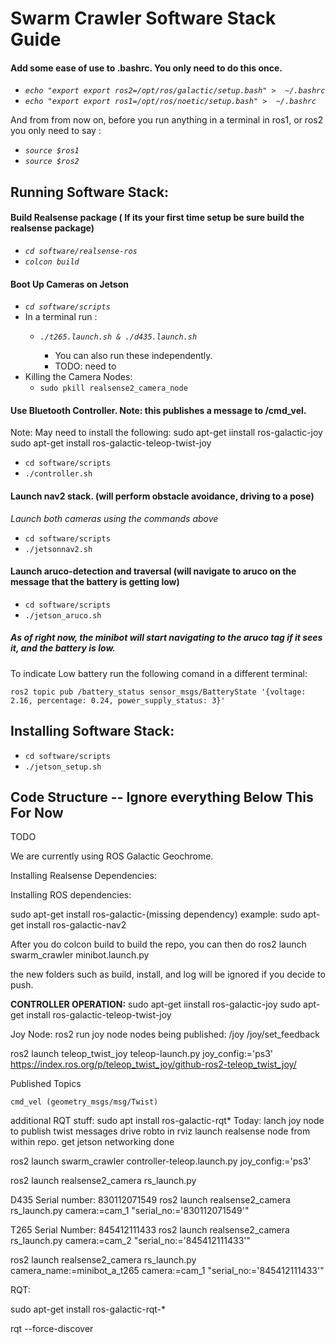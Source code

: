 # **Swarm Crawler Software Stack Guide**

#### **Add some ease of use to .bashrc. You only need to do this once.**

* *`echo "export export ros2=/opt/ros/galactic/setup.bash" >  ~/.bashrc`*
* *`echo "export export ros1=/opt/ros/noetic/setup.bash" >  ~/.bashrc`*

And from from now on, before you run anything in a terminal in ros1, or ros2 you only need to say  :

* *`source $ros1`*
* *`source $ros2`*

## **Running Software Stack:**

#### Build Realsense package ( If its your first time setup be sure build the realsense package)

* *`cd software/realsense-ros`*
* *`colcon build`*

#### Boot Up Cameras on Jetson

* *`cd software/scripts`*
* In a terminal run :
  * *`./t265.launch.sh & ./d435.launch.sh`*

    * You can also run these independently.
    * TODO: need to
* Killing the Camera Nodes:
  * `sudo pkill realsense2_camera_node`

#### Use Bluetooth Controller. Note: this publishes a message to /cmd_vel.

Note: May need to install the following: sudo apt-get iinstall ros-galactic-joy
sudo apt-get install ros-galactic-teleop-twist-joy

* `cd software/scripts`
* `./controller.sh`

#### Launch nav2 stack. (will perform obstacle avoidance, driving to a pose)

*Launch both cameras using the commands above*

* `cd software/scripts`
* `./jetsonnav2.sh`

#### Launch aruco-detection and traversal (will navigate to aruco on the message that the battery is getting low)

* `cd software/scripts`
* `./jetson_aruco.sh`

##### **As of right now, the minibot will start navigating to the aruco tag if it sees it, and the battery is low.**

To indicate Low battery run the following comand in a different terminal:

`ros2 topic pub /battery_status sensor_msgs/BatteryState '{voltage: 2.16, percentage: 0.24, power_supply_status: 3}'`

## Installing Software Stack:

* `cd software/scripts`
* `./jetson_setup.sh`

## Code Structure -- Ignore everything Below This For Now

TODO

We are currently using ROS Galactic Geochrome.

Installing Realsense Dependencies:

Installing ROS dependencies:

sudo apt-get install ros-galactic-(missing dependency)
example:
sudo apt-get install ros-galactic-nav2

After you do colcon build to build the repo, you can then do
ros2 launch swarm_crawler minibot.launch.py

the new folders such as build, install, and log will be ignored if you decide to push.

**CONTROLLER OPERATION:**
sudo apt-get iinstall ros-galactic-joy
sudo apt-get install ros-galactic-teleop-twist-joy

Joy Node:
ros2 run joy node
nodes being published:
/joy
/joy/set_feedback

ros2 launch teleop_twist_joy teleop-launch.py joy_config:='ps3'
https://index.ros.org/p/teleop_twist_joy/github-ros2-teleop_twist_joy/

Published Topics

    cmd_vel (geometry_msgs/msg/Twist)

additional RQT stuff:
 sudo apt install ros-galactic-rqt*
Today:
lanch joy node to publish twist messages
drive robto in rviz
launch realsense node from within repo.
get jetson networking done

ros2 launch swarm_crawler controller-teleop.launch.py joy_config:='ps3'

ros2 launch realsense2_camera rs_launch.py

D435 Serial number: 830112071549
ros2 launch realsense2_camera rs_launch.py camera:=cam_1 "serial_no:='830112071549'"

T265 Serial Number: 845412111433
ros2 launch realsense2_camera rs_launch.py camera:=cam_2 "serial_no:='845412111433'"

ros2 launch realsense2_camera rs_launch.py camera_name:=minibot_a_t265 camera:=cam_1 "serial_no:='845412111433'"

RQT:

sudo apt-get install ros-galactic-rqt-*

rqt --force-discover
